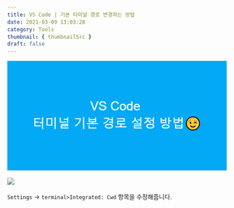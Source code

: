 ```yaml
---
title: VS Code | 기본 터미널 경로 변경하는 방법
date: 2021-03-09 13:03:28
category: Tools
thumbnail: { thumbnailSrc }
draft: false
---
```


![picture 23](images/2021-03-09/36a1be62ddbdb910eff6759144d3b2df0b7204638708da16dacb3b64665431f3.png)

![](https://images.velog.io/images/cckn/post/073b221e-6dce-4239-8d1e-d183b0b0a9d2/image.png)

`Settings` -> `terminal>Integrated: Cwd` 항목을 수정해줍니다.
